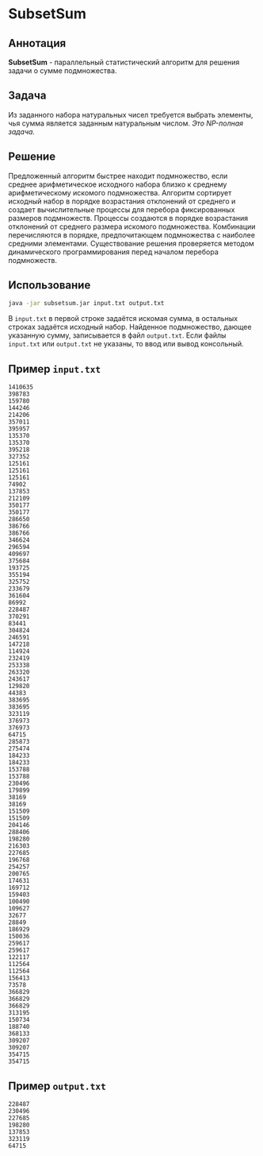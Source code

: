 # SubsetSum 

## Аннотация
**SubsetSum** - параллельный статистический алгоритм для решения задачи о сумме подмножества.

## Задача
Из заданного набора натуральных чисел требуется выбрать элементы, чья сумма является заданным натуральным числом. _Это NP-полная задача._

## Решение
Предложенный алгоритм быстрее находит подмножество, если среднее арифметическое исходного набора близко к среднему арифметическому искомого подмножества. Алгоритм сортирует исходный набор в порядке возрастания отклонений от среднего и создает вычислительные процессы для перебора фиксированных размеров подмножеств. Процессы создаются в порядке возрастания отклонений от среднего размера искомого подмножества. Комбинации перечисляются в порядке, предпочитающем подмножества с наиболее средними элементами. Существование решения проверяется методом динамического программирования перед началом перебора подмножеств.

## Использование
```bash
java -jar subsetsum.jar input.txt output.txt
```
В `input.txt` в первой строке задаётся искомая сумма, в остальных строках задаётся исходный набор. Найденное подмножество, дающее указанную сумму, записывается в файл `output.txt`. Если файлы `input.txt` или `output.txt` не указаны, то ввод или вывод консольный.   

## Пример `input.txt`
```
1410635
398783
159780
144246
214206
357011
395957
135370
135370
395218
327352
125161
125161
125161
74902
137853
212109
350177
350177
286650
386766
386766
346624
296594
409697
375684
193725
355194
325752
233679
361604
86992
228487
370291
83441
304824
246591
147218
114924
232419
253338
263320
243617
129820
44383
383695
383695
323119
376973
376973
64715
285873
275474
184233
184233
153788
153788
230496
179899
38169
38169
151509
151509
204146
288406
198280
216303
227685
196768
254257
200765
174631
169712
159403
100490
109627
32677
28849
186929
150036
259617
259617
122117
112564
112564
156413
73578
366829
366829
366829
313195
150734
188740
368133
309207
309207
354715
354715
```

## Пример `output.txt`
```
228487
230496
227685
198280
137853
323119
64715
```
